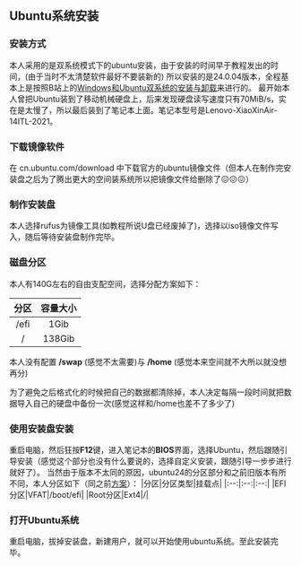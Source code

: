 ## Ubuntu系统安装
### 安装方式
本人采用的是双系统模式下的ubuntu安装，由于安装的时间早于教程发出的时间，(由于当时不太清楚软件最好不要装新的) 所以安装的是24.0.04版本，全程基本上是按照B站上的[Windows和Ubuntu双系统的安装与卸载](https://www.bilibili.com/video/BV1554y1n7zv/?share_source=copy_web&vd_source=019d9839ba6504b3270f63a06469b227 "视频链接")来进行的。
最开始本人曾把Ubuntu装到了移动机械硬盘上，后来发现硬盘读写速度只有70MiB/s，实在是太慢了，所以最后装到了笔记本上面。笔记本型号是Lenovo-XiaoXinAir-14ITL-2021。

### 下载镜像软件
在 cn.ubuntu.com/download 中下载官方的ubuntu镜像文件（但本人在制作完安装盘之后为了腾出更大的空间装系统所以把镜像文件给删除了:confounded::confounded::confounded:）


### 制作安装盘

本人选择rufus为镜像工具(如教程所说U盘已经废掉了)，选择以iso镜像文件写入，随后等待安装盘制作完毕。

### 磁盘分区

本人有140G左右的自由支配空间，选择分配方案如下：

|分区|容量大小|
|:--:|:--:|
|/efi|1Gib|
|/|138Gib|

本人没有配置 **/swap** (感觉不太需要)与 **/home** (感觉本来空间就不大所以就没想再分)

为了避免之后格式化的时候把自己的数据都清除掉，本人决定每隔一段时间就把数据导入自己的硬盘中备份一次(感觉这样和/home也差不了多少了)

### 使用安装盘安装

重启电脑，然后狂按**F12**键，进入笔记本的**BIOS**界面，选择Ubuntu，然后跟随引导安装（感觉这个部分也没有什么要说的，选择自定义安装，跟随引导一步步进行就好了）。
当然由于版本不太同的原因，ubuntu24的分区部分和之前旧版本有所不同，本人分区如下（同之前[方案](#磁盘分区)）：
|分区|分区类型|挂载点|
|:--:|:--:|:--:|
|EFI分区|VFAT|/boot/efi|
|Root分区|Ext4|/|

### 打开Ubuntu系统

重启电脑，拔掉安装盘，新建用户，就可以开始使用ubuntu系统。至此安装完毕。